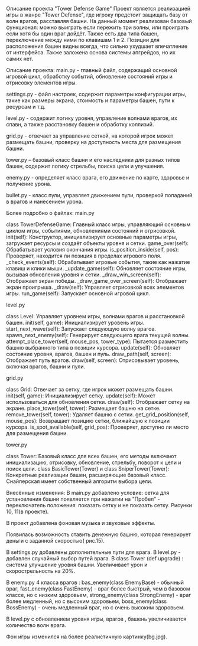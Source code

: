 Описание проекта "Tower Defense Game" Проект является реализацией игры в жанре "Tower Defense", где игроку предстоит
защищать базу от волн врагов, расставляя башни. На данный момент реализован базовый функционал: можно выиграть если
пережить три волны, или проиграть если хотя бы один враг дойдёт. Также есть два типа башен, переключение между ними по
клавишам 1 и 2. Позиции для расположения башен видны всегда, что сильно ухудшает впечатление от интерфейса. Также заложена
основа системы апгрейдов, но их самих нет.

Описание проекта: main.py - главный файл, содержащий основной игровой цикл, обработку событий, обновление состояний игры
и отрисовку элементов игры.

settings.py - файл настроек, содержит параметры конфигурации игры, такие как размеры экрана, стоимость и параметры башен,
пути к ресурсам и т.д.

level.py - содержит логику уровня, управление волнами врагов, их спавн, а также расстановку башен и обработку коллизий.

grid.py - отвечает за управление сеткой, на которой игрок может размещать башни, проверку на доступность места для 
размещения башни.

tower.py – базовый класс башни и его наследники для разных типов башен, содержит логику стрельбы, поиска цели и улучшения.

enemy.py - определяет класс врага, его движение по карте, здоровье и получение урона.

bullet.py - класс пули, управляет движением пули, проверкой попаданий в врагов и нанесением урона.

Более подробно о файлах: main.py

class TowerDefenseGame: Главный класс игры, управляющий основным циклом игры, событиями, обновлениями состояний и 
отрисовкой. init(self): Конструктор, инициализирует основные параметры игры, загружает ресурсы и создаёт объекты уровня
и сетки. game_over(self): Обрабатывает условия окончания игры. is_position_inside(self, pos): Проверяет, находится ли
позиция в пределах игрового поля. _check_events(self): Обрабатывает игровые события, такие как нажатие клавиш и клики 
мыши. _update_game(self): Обновляет состояние игры, вызывая обновления уровня и сетки. _draw_win_screen(self): Отображает
экран победы. _draw_game_over_screen(self): Отображает экран проигрыша. _draw(self): Управляет отрисовкой всех элементов
игры. run_game(self): Запускает основной игровой цикл.

level.py

class Level: Управляет уровнем игры, волнами врагов и расстановкой башен. init(self, game): Инициализирует уровень игры. start_next_wave(self): Запускает следующую волну врагов. spawn_next_enemy(self): Генерирует следующего врага текущей волны. attempt_place_tower(self, mouse_pos, tower_type): Пытается разместить башню выбранного типа в позиции курсора. update(self): Обновляет состояние уровня, врагов, башен и пуль. draw_path(self, screen): Отображает путь врагов. draw(self, screen): Отрисовывает уровень, включая врагов, башни и пули.

grid.py

class Grid: Отвечает за сетку, где игрок может размещать башни. init(self, game): Инициализирует сетку. update(self): Может использоваться для обновления сетки. draw(self): Отображает сетку на экране. place_tower(self, tower): Размещает башню на сетке. remove_tower(self, tower): Удаляет башню с сетки. get_grid_position(self, mouse_pos): Возвращает позицию сетки, ближайшую к позиции курсора. is_spot_available(self, grid_pos): Проверяет, доступно ли место для размещения башни.

tower.py

class Tower: Базовый класс для всех башен, его методы включают инициализацию, отрисовку, обновление, стрельбу, поворот к цели и поиск цели. class BasicTower(Tower) и class SniperTower(Tower): Конкретные реализации башен, расширяющие базовый класс. Снайперская имеет собственный алгоритм выбора цели.

Внесённые изменения: В main.py добавлено условие: сетка для установления башни появляется при нажатии на "Пробел" - переключатель положения: показать сетку и не показать сетку. Рисунки 10, 11(в проекте).

В проект добавлена фоновая музыка и звуковые эффекты.

Появилась возможность ставить денежную башню, которая генерирует деньги с заданной скоростью( рис.15).

В settings.py добавлены дополнительные пути для врага. 
В level.py - добавлен случайный выбор путей врага.
В class Tower (def upgrade) : система  улучшение уровня башни. Увеличивает урон и скорострельность на 20%.

В enemy.py 4 класса врагов : bas_enemy(class EnemyBase) - обычный враг, fast_enemy(class FastEnemy) - враг более быстрый,
чем в базовом классе, но с низким здоровьем, strong_enemy(class StrongEnemy) - враг более медленный, но с высоким здоровьем,
boss_enemy(class BossEnemy) - очень медленный враг, но с очень высоким здоровьем.

В level.py с обновлением уровня игры, врагов , башень увеличивается количество волн врага.

Фон игры изменился на более реалистичную картинку(bg.jpg).